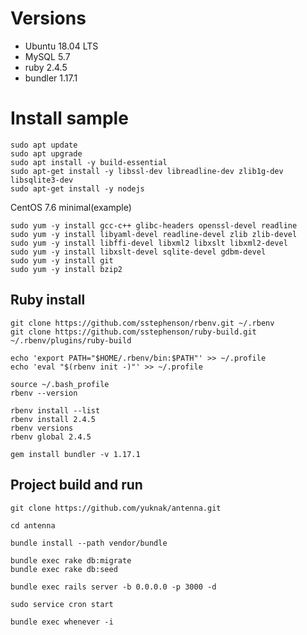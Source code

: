 # Versions

* Ubuntu 18.04 LTS
* MySQL 5.7
* ruby 2.4.5
* bundler 1.17.1

# Install sample

```
sudo apt update
sudo apt upgrade
sudo apt install -y build-essential
sudo apt-get install -y libssl-dev libreadline-dev zlib1g-dev libsqlite3-dev
sudo apt-get install -y nodejs
```

CentOS 7.6 minimal(example)

```
sudo yum -y install gcc-c++ glibc-headers openssl-devel readline
sudo yum -y install libyaml-devel readline-devel zlib zlib-devel
sudo yum -y install libffi-devel libxml2 libxslt libxml2-devel
sudo yum -y install libxslt-devel sqlite-devel gdbm-devel
sudo yum -y install git
sudo yum -y install bzip2
```

## Ruby install

```
git clone https://github.com/sstephenson/rbenv.git ~/.rbenv
git clone https://github.com/sstephenson/ruby-build.git ~/.rbenv/plugins/ruby-build

echo 'export PATH="$HOME/.rbenv/bin:$PATH"' >> ~/.profile
echo 'eval "$(rbenv init -)"' >> ~/.profile

source ~/.bash_profile
rbenv --version

rbenv install --list
rbenv install 2.4.5
rbenv versions
rbenv global 2.4.5

gem install bundler -v 1.17.1
```

## Project build and run

```
git clone https://github.com/yuknak/antenna.git

cd antenna

bundle install --path vendor/bundle

bundle exec rake db:migrate
bundle exec rake db:seed

bundle exec rails server -b 0.0.0.0 -p 3000 -d

sudo service cron start

bundle exec whenever -i
```
